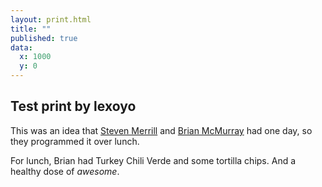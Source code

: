 ```yaml
---
layout: print.html
title: ""
published: true
data:
  x: 1000
  y: 0
---
```


## Test print by lexoyo

This was an idea that [Steven Merrill](https://github.com/smerrill) and [Brian McMurray](https://github.com/bmcmurray) had one day, so they programmed it over lunch.

For lunch, Brian had Turkey Chili Verde and some tortilla chips. And a healthy dose of _awesome_.
